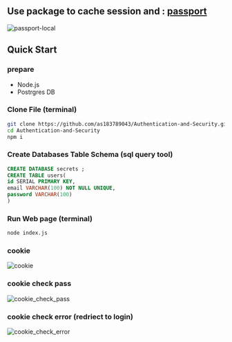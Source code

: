 ## Use package to cache session and :   [passport](https://www.npmjs.com/package/passport)
![passport-local](https://github.com/as183789043/Authentication-and-Security/assets/56618553/92c1acc5-44ff-4567-902c-69a54b75cad0)

## Quick Start 
  ### prepare 
   - Node.js
   - Postrgres DB
  
  ### Clone File (terminal)
  ~~~bash
  git clone https://github.com/as183789043/Authentication-and-Security.git
  cd Authentication-and-Security
  npm i
  ~~~
  
  ### Create Databases Table Schema (sql query tool)
  ```sql
  CREATE DATABASE secrets ;
  CREATE TABLE users(
  id SERIAL PRIMARY KEY,
  email VARCHAR(100) NOT NULL UNIQUE,
  password VARCHAR(100)
  )
  ```
### Run Web page (terminal)
```bash
node index.js 
```

### cookie
![cookie](https://github.com/as183789043/Authentication-and-Security/assets/56618553/39fb4e73-94b5-4cfd-8014-9abf01fe7893)



### cookie check pass
![cookie_check_pass](https://github.com/as183789043/Authentication-and-Security/assets/56618553/15004f87-35a2-4a5b-a2f0-bf6fe3a4d182)

### cookie check error (redriect to login)
![cookie_check_error](https://github.com/as183789043/Authentication-and-Security/assets/56618553/b352ec08-b745-454c-8929-13f20bf6953a)


